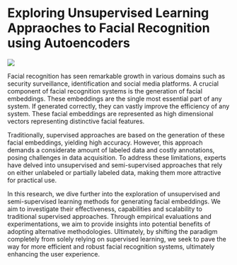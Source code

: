 # Exploring Unsupervised Learning Appraoches to Facial Recognition using Autoencoders

![](https://github.com/M1keZulu/AutoencodersNet/blob/main/demo-gif.gif?raw=true)

Facial recognition has seen remarkable growth in various domains such as
security surveillance, identification and social media platforms. A
crucial component of facial recognition systems is the generation of
facial embeddings. These embeddings are the single most essential part
of any system. If generated correctly, they can vastly improve the
efficiency of any system. These facial embeddings are represented as
high dimensional vectors representing distinctive facial features.

Traditionally, supervised approaches are based on the generation of
these facial embeddings, yielding high accuracy. However, this approach
demands a considerate amount of labeled data and costly annotations,
posing challenges in data acquisition. To address these limitations,
experts have delved into unsupervised and semi-supervised approaches
that rely on either unlabeled or partially labeled data, making them
more attractive for practical use.

In this research, we dive further into the exploration of
unsupervised and semi-supervised learning methods for generating facial
embeddings. We aim to investigate their effectiveness, capabilities and
scalability to traditional supervised approaches. Through empirical
evaluations and experimentations, we aim to provide insights into
potential benefits of adopting alternative methodologies. Ultimately, by
shifting the paradigm completely from solely relying on supervised
learning, we seek to pave the way for more efficient and robust facial
recognition systems, ultimately enhancing the user experience.
